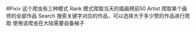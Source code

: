 #Pixiv
这个爬虫有三种模式
Rank 模式爬取当天的插画榜前50
Artist 爬取某个画师的全部作品
Search 搜索关键字对应的作品，可以选择大于多少赞的作品进行爬取
使用该爬虫在大陆需要自备梯子
